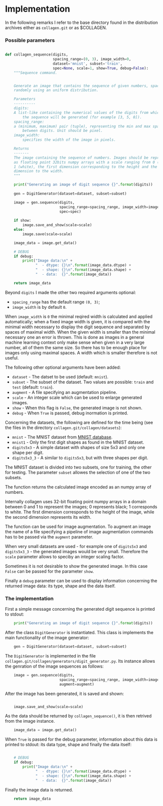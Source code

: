 # Implementation

In the following remarks I refer to the base directory found in the
distribution archives either as `collagen.git` or as $COLLAGEN.

### Possible parameters

```python

def collagen_sequence(digits, 
                      spacing_range=(0, 3), image_width=0, 
                      dataset='mnist', subset='train',
                      spec=None, scale=1, show=True, debug=False):
    """Sequence command.


    Generate an image that contains the sequence of given numbers, spaced
    randomly using an uniform distribution.

    Parameters
    ----------
    digits:
	A list-like containing the numerical values of the digits from which
        the sequence will be generated (for example [3, 5, 0]).
    spacing_range:
	a (minimum, maximum) pair (tuple), representing the min and max spacing
        between digits. Unit should be pixel.
    image_width:
        specifies the width of the image in pixels.

    Returns
    -------
    The image containing the sequence of numbers. Images should be represented
    as floating point 32bits numpy arrays with a scale ranging from 0 (black) to
    1 (white), the first dimension corresponding to the height and the second
    dimension to the width.
    """

    print("Generating an image of digit sequence {}".format(digits))
    
    gen = DigitGenerator(dataset=dataset, subset=subset)

    image = gen.sequence(digits, 
                         spacing_range=spacing_range, image_width=image_width,
                         spec=spec)
    
    if show:
        image.save_and_show(scale=scale)
    else:
        image.save(scale=scale)

    image_data = image.get_data()

    # DEBUG
    if debug:
        print("Image data:\n" +
              "  - dtype: {}\n".format(image_data.dtype) +
              "  - shape: {}\n".format(image_data.shape) +
              "  - data:  {}".format(image_data))

    return image_data

```

Beyond `digits` I made the other two required arguments optional:

- `spacing_range` has the default range `(0, 3)`;
- `image_width` is by default `0`.

When `image_width` is `0` the minimal reqired width is calculated and
applied automatically; when a fixed image width is given, it is
compared with the minimal width necessary to display the digit
sequence and separated by spaces of maximal width.  When the given
width is smaller than the minimal necessary one an error is thrown.
This is done as images in a general machine learning context only make
sense when given in a very large number, all of them the same size.
So there has to be enough place for images only using maximal spaces.
A width which is smaller therefore is not useful.

The following other optional arguments have been added:

- `dataset` - The datset to be used (default: `mnist`).
- `subset` - The subset of the dataset. Two values are possible: `train` and `test` (default: `train`).
- `augment` - A file specifying an augmentation pipeline.
- `scale` - An integer scale which can be used to enlarge generated images.
- `show` - When this flag is `False`, the generated image is not shown.
- `debug` - When `True` is passed, debug inormation is printed.

Concerning the datasets, the following are defined for the time being
(see the files in the directory `collagen.git/collagen/datasets`):

- `mnist` - The MNIST dataset from [MNIST database](http://yann.lecun.com/exdb/mnist/).
- `mnist1` - Only the first digit shapes as found in the MNIST dataset.
- `digits5x3` - A simple dataset with shapes of size 5x3 and only one shape per digit.
- `digits5x3_3` - A similar to `digits5x3`, but with three shapes per digit.

The MNIST dataset is divided into two subsets, one for training, the
other for testing.  The parameter `subset` allowes the selection of
one of the two subsets.

The function returns the calculated image encoded as an numpy array of numbers.

Internally collagen uses 32-bit floating point numpy arrays in a
domain between 0 and 1 to represent the images; 0 represents black; 1
corresponds to white. The first dimension corresponds to the height of
the image, while the second dimension represents its width.

The function can be used for image augmentation.  To augment an image
the name of a file specifying a pipeline of image augmentation
commands has to be passed via the `augment` parameter.

When very small datasets are used - for example one of `digits5x3` and
`digits5x3_3` - the generated images would be very small.  Therefore
the `scale` parameter allows to speciby an integer scaling factor.

Sometimes it is not desirable to show the generated image.  In this
case `False` can be passed for the parameter `show`.

Finally a `debug` parameter can be used to display information
concerning the returned image data: its type, shape and the data
itself.


### The implementation

First a simple message concerning the generated digit sequence is
printed to stdout:

```python
    print("Generating an image of digit sequence {}".format(digits))
```

After the class `DigitGenerator` is instantiated.  This class is
implements the main functionality of the image generator:
   
```python
    gen = DigitGenerator(dataset=dataset, subset=subset)
```

The `DigitGenerator` is implemented in the file
`collagen.git/collagen/generators/digit_generator.py`. Its instance
allows the genration of the image sequences as follows:

```python
    image = gen.sequence(digits, 
                         spacing_range=spacing_range, image_width=image_width,
                         augment=augment)
```

After the image has been generated, it is saved and shown:

```python

    image.save_and_show(scale=scale)

```

As the data should be returned by `collagen_sequence()`, it is then
retrived from the image instance. 

```python
    image_data = image.get_data()
```

When `True` is passed for the debug parameter, information about this data is 
printed to stdout:  its data type, shape and finally the data itself:

```python

    # DEBUG
    if debug:
        print("Image data:\n" +
              "  - dtype: {}\n".format(image_data.dtype) +
              "  - shape: {}\n".format(image_data.shape) +
              "  - data:  {}".format(image_data))

```

Finally the image data is returned.

```python
    return image_data
```

